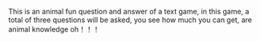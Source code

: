 This is an animal fun question and answer of a text game, in this game, a total of three questions will be asked, you see how much you can get, are animal knowledge oh！！！
